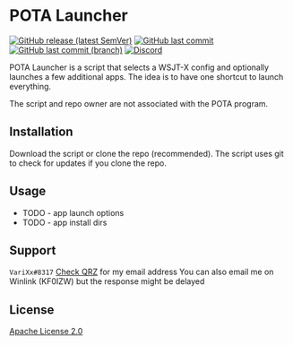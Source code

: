 #  POTA Launcher

[![GitHub release (latest SemVer)](https://img.shields.io/github/v/release/aosterwyk/pota-launcher?sort=semver)](https://github.com/aosterwyk/pota-launcher/releases) [![GitHub last commit](https://img.shields.io/github/last-commit/aosterwyk/pota-launcher)](https://github.com/aosterwyk/pota-launcher/commits/master) [![GitHub last commit (branch)](https://img.shields.io/github/last-commit/aosterwyk/pota-launcher/dev?label=last%20commit%20%28dev%29)](https://github.com/aosterwyk/pota-launcher/commits/dev) [![Discord](https://img.shields.io/discord/90687557523771392?color=000000&label=%20&logo=discord)](https://discord.gg/QNppY7T) 

POTA Launcher is a script that selects a WSJT-X config and optionally launches a few additional apps. The idea is to have one shortcut to launch everything.

The script and repo owner are not associated with the POTA program. 

## Installation

Download the script or clone the repo (recommended). The script uses git to check for updates if you clone the repo. 

## Usage

- TODO - app launch options
- TODO - app install dirs

## Support

`VariXx#8317`
[Check QRZ](https://www.qrz.com/db/kf0izw) for my email address 
You can also email me on Winlink (KF0IZW) but the response might be delayed 

## License
[Apache License 2.0](https://choosealicense.com/licenses/apache-2.0/)
